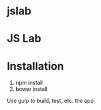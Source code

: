 # jslab
JS Lab
========

Installation
========
1. npm install
1. bower install

Use gulp to build, test, etc. the app.
